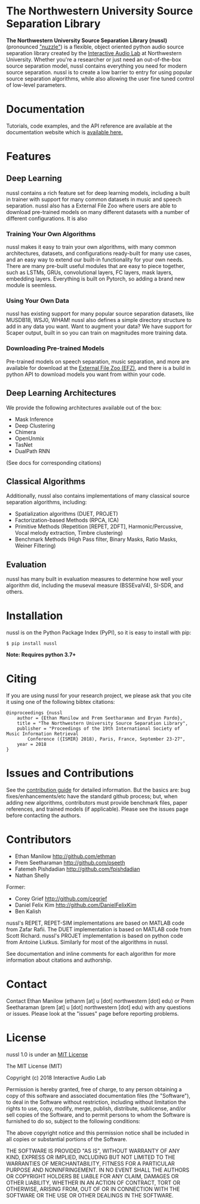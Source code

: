 # The Northwestern University Source Separation Library


**The Northwestern University Source Separation Library (nussl)**
(pronounced ["nuzzle"](http://www.thefreedictionary.com/nuzzle)) is a flexible, object oriented
python audio source separation library created by the 
[Interactive Audio Lab](http://music.cs.northwestern.edu/) 
at Northwestern University. Whether you're a researcher or just need an out-of-the-box source 
separation model, nussl contains everything you need for modern source separation.
nussl is to create a low barrier to entry for using popular source separation algorithms, while also
allowing the user fine tuned control of low-level parameters.


# Documentation

Tutorials, code examples, and the API reference are available at the documentation
website which is [available here.](https://interactiveaudiolab.github.io/nussl/)


# Features


## Deep Learning


nussl contains a rich feature set for deep learning models, including a 
built in trainer with support for many common datasets in music and speech separation.
nussl also has a External File Zoo where users are able to download pre-trained
models on many different datasets with a number of different configurations. It is also 

### Training Your Own Algorithms

nussl makes it easy to train your own algorithms, with many common architectures,
datasets, and configurations ready-built for many use cases, and an easy way to
extend our built-in functionality for your own needs. There are many pre-built useful
modules that are easy to piece together, such as LSTMs, GRUs, convolutional layers,
FC layers, mask layers, embedding layers. Everything is built on Pytorch, so adding
a brand new module is seemless.

### Using Your Own Data

nussl has existing support for many popular source separation datasets, like MUSDB18,
WSJ0, WHAM! nussl also defines a simple directory structure to add in any data you want.
Want to augment your data? We have support for Scaper output, built in so you
can train on magnitudes more training data. 

### Downloading Pre-trained Models

Pre-trained models on speech separation, music separation, and more are available
for download at the [External File Zoo (EFZ)](http://nussl.ci.northwestern.edu/),
and there is a build in python API to download models you want from within your code.

## Deep Learning Architectures

We provide the following architectures available out of the box:
* Mask Inference
* Deep Clustering
* Chimera
* OpenUnmix
* TasNet
* DualPath RNN

(See docs for corresponding citations)

## Classical Algorithms

Additionally, nussl also contains implementations of many classical source separation
algorithms, including:

* Spatialization algorithms (DUET, PROJET)
* Factorization-based Methods (RPCA, ICA)
* Primitive Methods (Repetition [REPET, 2DFT], Harmonic/Percussive, Vocal melody extraction, Timbre clustering)
* Benchmark Methods (High Pass filter, Binary Masks, Ratio Masks, Weiner Filtering)


## Evaluation

nussl has many built in evaluation measures to determine how well your algorithm did, including
the museval measure (BSSEvalV4), SI-SDR, and others.



# Installation


nussl is on the Python Package Index (PyPI), so it is easy to install with pip:

```
$ pip install nussl
```

**Note: Requires python 3.7+**


# Citing

If you are using nussl for your research project, we please ask that you cite it using one of the 
following bibtex citations:

    @inproceedings {nussl
        author = {Ethan Manilow and Prem Seetharaman and Bryan Pardo},
        title = "The Northwestern University Source Separation Library",
        publisher = "Proceedings of the 19th International Society of Music Information Retrieval 
            Conference ({ISMIR} 2018), Paris, France, September 23-27",
        year = 2018
    }


# Issues and Contributions

See the [contribution guide](https://interactiveaudiolab.github.io/nussl/contributing.html) for
detailed information. But the basics are: bug fixes/enhancements/etc have the standard github
process; but, when adding new algorithms, contributors must provide benchmark files, paper 
references, and trained models (if applicable). Please see the issues page before contacting the authors.

# Contributors

- Ethan Manilow <http://github.com/ethman>
- Prem Seetharaman <http://github.com/pseeth>
- Fatemeh Pishdadian <http://github.com/fpishdadian>
- Nathan Shelly

Former:

- Corey Grief <http://github.com/cegrief>
- Daniel Felix Kim <http://github.com/DanielFelixKim>
- Ben Kalish

nussl's REPET, REPET-SIM implementations are based on MATLAB code from Zafar Rafii. 
The DUET implementation is based on MATLAB code from Scott Richard. 
nussl's PROJET implementation is based on python code from Antoine Liutkus.
Similarly for most of the algorithms in nussl. 

See documentation and inline comments for each algorithm for more information about citations and authorship.


# Contact

Contact Ethan Manilow (ethanm [at] u [dot] northwestern [dot] edu) or 
Prem Seetharaman (prem [at] u [dot] northwestern [dot] edu) with any questions or 
issues. Please look at the "issues" page before reporting problems.


# License

nussl 1.0 is under an [MIT License](https://opensource.org/licenses/MIT)

The MIT License (MIT)

Copyright (c) 2018 Interactive Audio Lab

Permission is hereby granted, free of charge, to any person obtaining a copy of this software and 
associated documentation files (the "Software"), to deal in the Software without restriction, 
including without limitation the rights to use, copy, modify, merge, publish, distribute, 
sublicense, and/or sell copies of the Software, and to permit persons to whom the Software is
furnished to do so, subject to the following conditions:

The above copyright notice and this permission notice shall be included in all copies or 
substantial portions of the Software.

THE SOFTWARE IS PROVIDED "AS IS", WITHOUT WARRANTY OF ANY KIND, EXPRESS OR IMPLIED, INCLUDING BUT
NOT LIMITED TO THE WARRANTIES OF MERCHANTABILITY, FITNESS FOR A PARTICULAR PURPOSE AND 
NONINFRINGEMENT. IN NO EVENT SHALL THE AUTHORS OR COPYRIGHT HOLDERS BE LIABLE FOR ANY CLAIM, 
DAMAGES OR OTHER LIABILITY, WHETHER IN AN ACTION OF CONTRACT, TORT OR OTHERWISE, ARISING FROM, 
OUT OF OR IN CONNECTION WITH THE SOFTWARE OR THE USE OR OTHER DEALINGS IN THE SOFTWARE.
